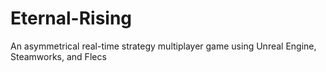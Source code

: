 # Eternal-Rising
An asymmetrical real-time strategy multiplayer game using Unreal Engine, Steamworks, and Flecs
